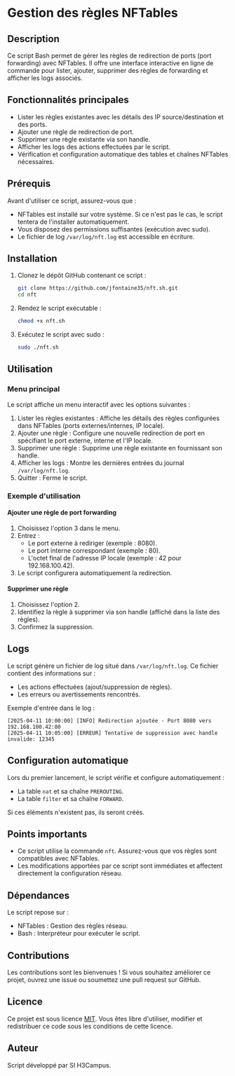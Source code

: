 # Gestion des règles NFTables

## Description
Ce script Bash permet de gérer les règles de redirection de ports (port forwarding) avec NFTables. Il offre une interface interactive en ligne de commande pour lister, ajouter, supprimer des règles de forwarding et afficher les logs associés.

## Fonctionnalités principales
- Lister les règles existantes avec les détails des IP source/destination et des ports.
- Ajouter une règle de redirection de port.
- Supprimer une règle existante via son handle.
- Afficher les logs des actions effectuées par le script.
- Vérification et configuration automatique des tables et chaînes NFTables nécessaires.

## Prérequis
Avant d'utiliser ce script, assurez-vous que :
- NFTables est installé sur votre système. Si ce n'est pas le cas, le script tentera de l'installer automatiquement.
- Vous disposez des permissions suffisantes (exécution avec sudo).
- Le fichier de log `/var/log/nft.log` est accessible en écriture.

## Installation
1. Clonez le dépôt GitHub contenant ce script :
   ```bash
   git clone https://github.com/jfontaine35/nft.sh.git
   cd nft
   ```

2. Rendez le script exécutable :
   ```bash
   chmod +x nft.sh
   ```

3. Exécutez le script avec sudo :
   ```bash
   sudo ./nft.sh
   ```

## Utilisation
### Menu principal
Le script affiche un menu interactif avec les options suivantes :
1. Lister les règles existantes : Affiche les détails des règles configurées dans NFTables (ports externes/internes, IP locale).
2. Ajouter une règle : Configure une nouvelle redirection de port en spécifiant le port externe, interne et l'IP locale.
3. Supprimer une règle : Supprime une règle existante en fournissant son handle.
4. Afficher les logs : Montre les dernières entrées du journal `/var/log/nft.log`.
5. Quitter : Ferme le script.

### Exemple d'utilisation
#### Ajouter une règle de port forwarding
1. Choisissez l'option 3 dans le menu.
2. Entrez :
   - Le port externe à rediriger (exemple : 8080).
   - Le port interne correspondant (exemple : 80).
   - L'octet final de l'adresse IP locale (exemple : 42 pour 192.168.100.42).
3. Le script configurera automatiquement la redirection.

#### Supprimer une règle
1. Choisissez l'option 2.
2. Identifiez la règle à supprimer via son handle (affiché dans la liste des règles).
3. Confirmez la suppression.

## Logs
Le script génère un fichier de log situé dans `/var/log/nft.log`. Ce fichier contient des informations sur :
- Les actions effectuées (ajout/suppression de règles).
- Les erreurs ou avertissements rencontrés.

Exemple d'entrée dans le log :
```
[2025-04-11 10:00:00] [INFO] Redirection ajoutée - Port 8080 vers 192.168.100.42:80
[2025-04-11 10:05:00] [ERREUR] Tentative de suppression avec handle invalide: 12345
```

## Configuration automatique
Lors du premier lancement, le script vérifie et configure automatiquement :
- La table `nat` et sa chaîne `PREROUTING`.
- La table `filter` et sa chaîne `FORWARD`.

Si ces éléments n'existent pas, ils seront créés.

## Points importants
- Ce script utilise la commande `nft`. Assurez-vous que vos règles sont compatibles avec NFTables.
- Les modifications apportées par ce script sont immédiates et affectent directement la configuration réseau.

## Dépendances
Le script repose sur :
- NFTables : Gestion des règles réseau.
- Bash : Interpréteur pour exécuter le script.

## Contributions
Les contributions sont les bienvenues ! Si vous souhaitez améliorer ce projet, ouvrez une issue ou soumettez une pull request sur GitHub.

## Licence
Ce projet est sous licence [MIT](licence.txt). Vous êtes libre d'utiliser, modifier et redistribuer ce code sous les conditions de cette licence.

## Auteur
Script développé par SI H3Campus.

